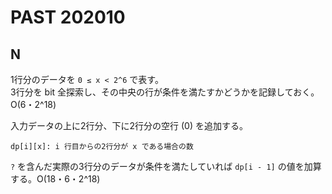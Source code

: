 # PAST 202010

## N
1行分のデータを `0 ≤ x < 2^6` で表す。  
3行分を bit 全探索し、その中央の行が条件を満たすかどうかを記録しておく。O(6・2^18)

入力データの上に2行分、下に2行分の空行 (0) を追加する。

```
dp[i][x]: i 行目からの2行分が x である場合の数
```

`?` を含んだ実際の3行分のデータが条件を満たしていれば `dp[i - 1]` の値を加算する。O(18・6・2^18)

